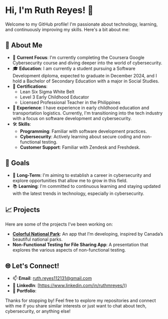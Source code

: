 # Hi, I'm Ruth Reyes! 👋

Welcome to my GitHub profile! I'm passionate about technology, learning, and continuously improving my skills. Here's a bit about me:

## 🚀 About Me

- 🌱 **Current Focus**: I'm currently completing the Coursera Google Cybersecurity course and diving deeper into the world of cybersecurity.
- 🎓 **Education**: I am currently a student pursuing a Software Development diploma, expected to graduate in December 2024, and I hold a Bachelor of Secondary Education with a major in Social Studies.
- 📜 **Certifications**: 
  - Lean Six Sigma White Belt
  - Level 3 Early Childhood Educator
  - Licensed Professional Teacher in the Philippines
- 💼 **Experience**: I have experience in early childhood education and transportation logistics. Currently, I'm transitioning into the tech industry with a focus on software development and cybersecurity.
- 🛠 **Skills**:
  - **Programming**: Familiar with software development practices.
  - **Cybersecurity**: Actively learning about secure coding and non-functional testing.
  - **Customer Support**: Familiar with Zendesk and Freshdesk.

## 🎯 Goals

- 🌟 **Long-Term**: I'm aiming to establish a career in cybersecurity and explore opportunities that allow me to grow in this field.
- 📚 **Learning**: I'm committed to continuous learning and staying updated with the latest trends in technology, especially in cybersecurity.

## 📈 Projects

Here are some of the projects I've been working on:

- **[Colorful National Park](https://github.com/your-github-username/Colorful-National-Park)**: An app that I’m developing, inspired by Canada’s beautiful national parks.
- **Non-Functional Testing for File Sharing App**: A presentation that explores the various aspects of non-functional testing.

## 🌐 Let's Connect!

- 📫 **Email**: [ruth.reyes112131@gmail.com](mailto:ruth.reyes112131@gmail.com)
- 💼 **LinkedIn**: [https://www.linkedin.com/in/ruthmreyes/))
- 🌟 **Portfolio**: 

Thanks for stopping by! Feel free to explore my repositories and connect with me if you share similar interests or just want to chat about tech, cybersecurity, or anything else!
